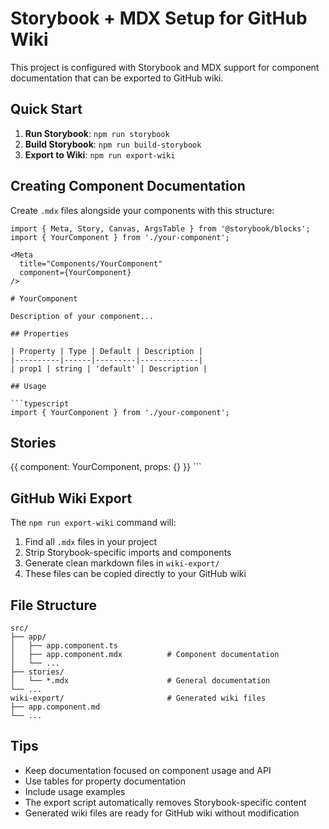 # Storybook + MDX Setup for GitHub Wiki

This project is configured with Storybook and MDX support for component documentation that can be exported to GitHub wiki.

## Quick Start

1. **Run Storybook**: `npm run storybook`
2. **Build Storybook**: `npm run build-storybook`
3. **Export to Wiki**: `npm run export-wiki`

## Creating Component Documentation

Create `.mdx` files alongside your components with this structure:

```mdx
import { Meta, Story, Canvas, ArgsTable } from '@storybook/blocks';
import { YourComponent } from './your-component';

<Meta 
  title="Components/YourComponent" 
  component={YourComponent}
/>

# YourComponent

Description of your component...

## Properties

| Property | Type | Default | Description |
|----------|------|---------|-------------|
| prop1 | string | 'default' | Description |

## Usage

```typescript
import { YourComponent } from './your-component';
```

## Stories

<Canvas>
  <Story name="Default">
    {{
      component: YourComponent,
      props: {}
    }}
  </Story>
</Canvas>
```

## GitHub Wiki Export

The `npm run export-wiki` command will:

1. Find all `.mdx` files in your project
2. Strip Storybook-specific imports and components
3. Generate clean markdown files in `wiki-export/`
4. These files can be copied directly to your GitHub wiki

## File Structure

```
src/
├── app/
│   ├── app.component.ts
│   ├── app.component.mdx          # Component documentation
│   └── ...
├── stories/
│   └── *.mdx                      # General documentation
└── ...
wiki-export/                       # Generated wiki files
├── app.component.md
└── ...
```

## Tips

- Keep documentation focused on component usage and API
- Use tables for property documentation
- Include usage examples
- The export script automatically removes Storybook-specific content
- Generated wiki files are ready for GitHub wiki without modification